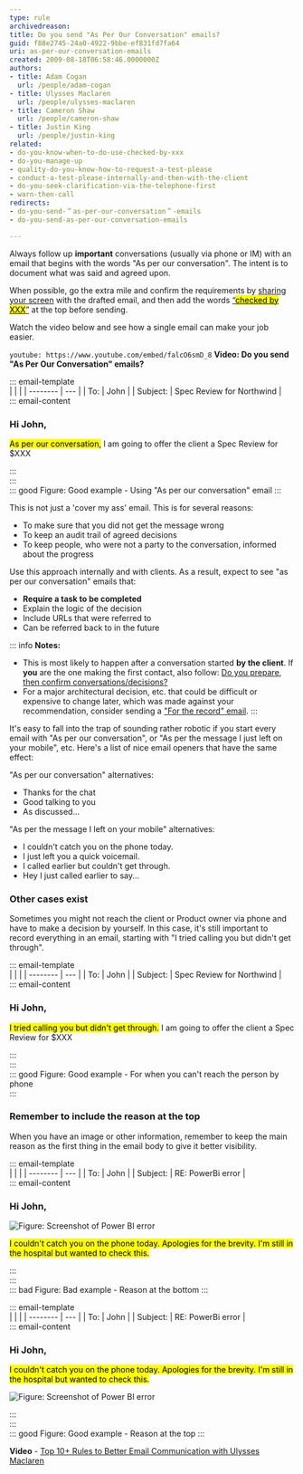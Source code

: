 ```yaml
---
type: rule
archivedreason: 
title: Do you send "As Per Our Conversation" emails?
guid: f88e2745-24a0-4922-9bbe-ef831fd7fa64
uri: as-per-our-conversation-emails
created: 2009-08-18T06:58:46.0000000Z
authors:
- title: Adam Cogan
  url: /people/adam-cogan
- title: Ulysses Maclaren
  url: /people/ulysses-maclaren
- title: Cameron Shaw
  url: /people/cameron-shaw
- title: Justin King
  url: /people/justin-king
related:
- do-you-know-when-to-do-use-checked-by-xxx
- do-you-manage-up
- quality-do-you-know-how-to-request-a-test-please
- conduct-a-test-please-internally-and-then-with-the-client
- do-you-seek-clarification-via-the-telephone-first
- warn-then-call
redirects:
- do-you-send-＂as-per-our-conversation＂-emails
- do-you-send-as-per-our-conversation-emails

---
```


Always follow up **important** conversations (usually via phone or IM) with an email that begins with the words "As per our conversation". The intent is to document what was said and agreed upon.

When possible, go the extra mile and confirm the requirements by [sharing your screen](/do-you-share-screens-when-working-remotely) with the drafted email, and then add the words [“<mark>checked by XXX</mark>”](/do-you-know-when-to-do-use-checked-by-xxx) at the top before sending.

Watch the video below and see how a single email can make your job easier.
 
`youtube: https://www.youtube.com/embed/falcO6smD_8`
**Video: Do you send "As Per Our Conversation" emails?**

<!--endintro-->

::: email-template  
|          |     |
| -------- | --- |
| To:      | John |
| Subject: | Spec Review for Northwind |  
::: email-content  

### Hi John,  

<mark>As per our conversation,</mark> I am going to offer the client a Spec Review for $XXX   

:::  
:::  
::: good
Figure: Good example - Using "As per our conversation" email
:::

This is not just a 'cover my ass' email. This is for several reasons:

* To make sure that you did not get the message wrong
* To keep an audit trail of agreed decisions
* To keep people, who were not a party to the conversation, informed about the progress

Use this approach internally and with clients. As a result, expect to see "as per our conversation" emails that:

* **Require a task to be completed**
* Explain the logic of the decision
* Include URLs that were referred to
* Can be referred back to in the future 

::: info
**Notes:** 
- This is most likely to happen after a conversation started **by the client**. If **you** are the one making the first contact, also follow: [Do you prepare, then confirm conversations/decisions?](/do-you-prepare-then-confirm-conversations-decisions)
- For a major architectural decision, etc. that could be difficult or expensive to change later, which was made against your recommendation, consider sending a ["For the record" email](/do-you-send-a-for-the-record-email-when-you-disagree).
:::

It's easy to fall into the trap of sounding rather robotic if you start every email with "As per our conversation", or "As per the message I just left on your mobile", etc. Here's a list of nice email openers that have the same effect:

"As per our conversation" alternatives:

* Thanks for the chat
* Good talking to you
* As discussed...

"As per the message I left on your mobile" alternatives:

* I couldn't catch you on the phone today.
* I just left you a quick voicemail.
* I called earlier but couldn't get through.
* Hey I just called earlier to say...

### Other cases exist

Sometimes you might not reach the client or Product owner via phone and have to make a decision by yourself. In this case, it's still important to record everything in an email, starting with "I tried calling you but didn't get through".

::: email-template  
|          |     |
| -------- | --- |
| To:      | John |
| Subject: | Spec Review for Northwind |  
::: email-content  

### Hi John,  

<mark>I tried calling you but didn't get through.</mark> I am going to offer the client a Spec Review for $XXX    

:::  
:::  
::: good
Figure: Good example - For when you can't reach the person by phone   
:::

### Remember to include the reason at the top

When you have an image or other information, remember to keep the main reason as the first thing in the email body to give it better visibility.

::: email-template  
|          |     |
| -------- | --- |
| To:      | John |
| Subject: | RE: PowerBi error |  
::: email-content  

### Hi John,  

![Figure: Screenshot of Power BI error](powerbi-error.png)

<mark>I couldn't catch you on the phone today. Apologies for the brevity. I'm still in the hospital but wanted to check this.</mark>

:::  
:::  
::: bad
Figure: Bad example - Reason at the bottom
:::

::: email-template  
|          |     |
| -------- | --- |
| To:      | John |
| Subject: | RE: PowerBi error |  
::: email-content  

### Hi John,  

<mark>I couldn't catch you on the phone today. Apologies for the brevity. I'm still in the hospital but wanted to check this.</mark>

![Figure: Screenshot of Power BI error](powerbi-error.png)

:::  
:::  
::: good
Figure: Good example - Reason at the top
:::

**Video** - [Top 10+ Rules to Better Email Communication with Ulysses Maclaren](https://www.youtube.com/watch?v=LAqRokqq4jI)
